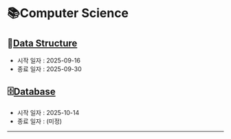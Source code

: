 # 📚Computer Science

## 🧩[Data Structure](https://github.com/brightk123/CS/edit/main/Computer%20Science/Data%20Structure)
* 시작 일자 : 2025-09-16
* 종료 일자 : 2025-09-30

## 🗄️[Database](https://github.com/brightk123/CS/edit/main/Computer%20Science/Database)
* 시작 일자 : 2025-10-14
* 종료 일자 : (미정)

<hr>

